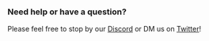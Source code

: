 ### Need help or have a question?
Please feel free to stop by our [Discord](https://discord.gg/DegW792) or DM us on [Twitter](https://twitter.com/FirebotApp)!